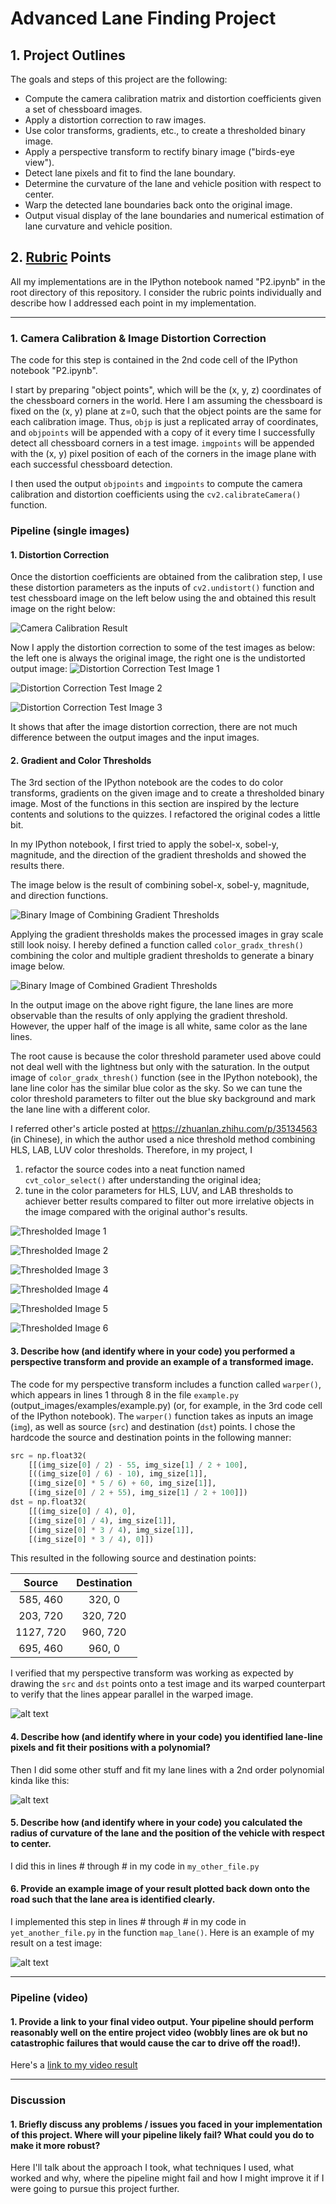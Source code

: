 
# Advanced Lane Finding Project

## 1. Project Outlines

The goals and steps of this project are the following:

* Compute the camera calibration matrix and distortion coefficients given a set of chessboard images.
* Apply a distortion correction to raw images.
* Use color transforms, gradients, etc., to create a thresholded binary image.
* Apply a perspective transform to rectify binary image ("birds-eye view").
* Detect lane pixels and fit to find the lane boundary.
* Determine the curvature of the lane and vehicle position with respect to center.
* Warp the detected lane boundaries back onto the original image.
* Output visual display of the lane boundaries and numerical estimation of lane curvature and vehicle position.

[//]: # (Image References)

[image1]: ./output_images/undist_calibration1.png "Calibration Chessboard"
[image2]: ./output_images/undist_test_1.png "Undistorted Test Image 1"
[image3]: ./output_images/undist_test_2.png "Undistorted Test Image 2"
[image4]: ./output_images/undist_test_3.png "Undistorted Test Image 3"
[image5]: ./output_images/combined_gray.png "Binary Image of Combined Gradient Thresholds"
[image6]: ./output_images/color_grad_binary.png "Binary Image of Combined Color and Gradient Thresholds"
[image7]: ./output_images/thresh_grad_1.png "Thresholded Image 1"
[image8]: ./output_images/thresh_grad_2.png "Thresholded Image 2"
[image9]: ./output_images/thresh_grad_3.png "Thresholded Image 3"
[image10]: ./output_images/thresh_grad_4.png "Thresholded Image 4"
[image11]: ./output_images/thresh_grad_5.png "Thresholded Image 5"
[image12]: ./output_images/thresh_grad_6.png "Thresholded Image 6"

[video1]: ./project_video_out_full.mp4 "Video"

## 2. [Rubric](https://review.udacity.com/#!/rubrics/571/view) Points

All my implementations are in the IPython notebook named "P2.ipynb" in the root directory of this repository. I consider the rubric points individually and describe how I addressed each point in my implementation.  

---

### 1. Camera Calibration & Image Distortion Correction

The code for this step is contained in the 2nd code cell of the IPython notebook "P2.ipynb".

I start by preparing "object points", which will be the (x, y, z) coordinates of the chessboard corners in the world. Here I am assuming the chessboard is fixed on the (x, y) plane at z=0, such that the object points are the same for each calibration image.  Thus, `objp` is just a replicated array of coordinates, and `objpoints` will be appended with a copy of it every time I successfully detect all chessboard corners in a test image.  `imgpoints` will be appended with the (x, y) pixel position of each of the corners in the image plane with each successful chessboard detection.  

I then used the output `objpoints` and `imgpoints` to compute the camera calibration and distortion coefficients using the `cv2.calibrateCamera()` function.  

### Pipeline (single images)

#### 1. Distortion Correction

Once the distortion coefficients are obtained from the calibration step, I use these distortion parameters as the inputs of `cv2.undistort()` function and test chessboard image on the left below using the and obtained this result image on the right below:

![Camera Calibration Result][image1]

Now I apply the distortion correction to some of the test images as below: the left one is always the original image, the right one is the undistorted output image:
![Distortion Correction Test Image 1 ][image2]

![Distortion Correction Test Image 2 ][image3]

![Distortion Correction Test Image 3 ][image4]

It shows that after the image distortion correction, there are not much difference between the output images and the input images.

#### 2. Gradient and Color Thresholds

The 3rd section of the IPython notebook are the codes to do color transforms, gradients on the given image and to create a thresholded binary image. Most of the functions in this section are inspired by the lecture contents and solutions to the quizzes. I refactored the original codes a little bit.

In my IPython notebook, I first tried to apply the sobel-x, sobel-y, magnitude, and the direction of the gradient thresholds and showed the results there.

The image below is the result of combining sobel-x, sobel-y, magnitude, and direction functions.

![Binary Image of Combining Gradient Thresholds][image5]

Applying the gradient thresholds makes the processed images in gray scale still look noisy. I hereby defined a function called `color_gradx_thresh()` combining the color and multiple gradient thresholds to generate a binary image below.

![Binary Image of Combined Gradient Thresholds][image6]

In the output image on the above right figure, the lane lines are more observable than the results of only applying the gradient threshold. However, the upper half of the image is all white, same color as the lane lines.

The root cause is because the color threshold parameter used above could not deal well with the lightness but only with the saturation. In the output image of `color_gradx_thresh()` function (see in the IPython notebook), the lane line color has the similar blue color as the sky. So we can tune the color threshold parameters to filter out the blue sky background and mark the lane line with a different color.

I referred other's article posted at https://zhuanlan.zhihu.com/p/35134563 (in Chinese), in which the author used a nice threshold method combining HLS, LAB, LUV color thresholds. Therefore, in my project, I
1. refactor the source codes into a neat function named `cvt_color_select()` after understanding the original idea;
2. tune in the color parameters for HLS, LUV, and LAB thresholds to achiever better results compared to filter out more irrelative objects in the image compared with the original author's results.

![Thresholded Image 1 ][image7]

![Thresholded Image 2 ][image8]

![Thresholded Image 3 ][image9]

![Thresholded Image 4 ][image10]

![Thresholded Image 5 ][image11]

![Thresholded Image 6 ][image12]

#### 3. Describe how (and identify where in your code) you performed a perspective transform and provide an example of a transformed image.

The code for my perspective transform includes a function called `warper()`, which appears in lines 1 through 8 in the file `example.py` (output_images/examples/example.py) (or, for example, in the 3rd code cell of the IPython notebook).  The `warper()` function takes as inputs an image (`img`), as well as source (`src`) and destination (`dst`) points.  I chose the hardcode the source and destination points in the following manner:

```python
src = np.float32(
    [[(img_size[0] / 2) - 55, img_size[1] / 2 + 100],
    [((img_size[0] / 6) - 10), img_size[1]],
    [(img_size[0] * 5 / 6) + 60, img_size[1]],
    [(img_size[0] / 2 + 55), img_size[1] / 2 + 100]])
dst = np.float32(
    [[(img_size[0] / 4), 0],
    [(img_size[0] / 4), img_size[1]],
    [(img_size[0] * 3 / 4), img_size[1]],
    [(img_size[0] * 3 / 4), 0]])
```

This resulted in the following source and destination points:

| Source        | Destination   |
|:-------------:|:-------------:|
| 585, 460      | 320, 0        |
| 203, 720      | 320, 720      |
| 1127, 720     | 960, 720      |
| 695, 460      | 960, 0        |

I verified that my perspective transform was working as expected by drawing the `src` and `dst` points onto a test image and its warped counterpart to verify that the lines appear parallel in the warped image.

![alt text][image4]

#### 4. Describe how (and identify where in your code) you identified lane-line pixels and fit their positions with a polynomial?

Then I did some other stuff and fit my lane lines with a 2nd order polynomial kinda like this:

![alt text][image5]

#### 5. Describe how (and identify where in your code) you calculated the radius of curvature of the lane and the position of the vehicle with respect to center.

I did this in lines # through # in my code in `my_other_file.py`

#### 6. Provide an example image of your result plotted back down onto the road such that the lane area is identified clearly.

I implemented this step in lines # through # in my code in `yet_another_file.py` in the function `map_lane()`.  Here is an example of my result on a test image:

![alt text][image6]

---

### Pipeline (video)

#### 1. Provide a link to your final video output.  Your pipeline should perform reasonably well on the entire project video (wobbly lines are ok but no catastrophic failures that would cause the car to drive off the road!).

Here's a [link to my video result](./project_video.mp4)

---

### Discussion

#### 1. Briefly discuss any problems / issues you faced in your implementation of this project.  Where will your pipeline likely fail?  What could you do to make it more robust?

Here I'll talk about the approach I took, what techniques I used, what worked and why, where the pipeline might fail and how I might improve it if I were going to pursue this project further.  
